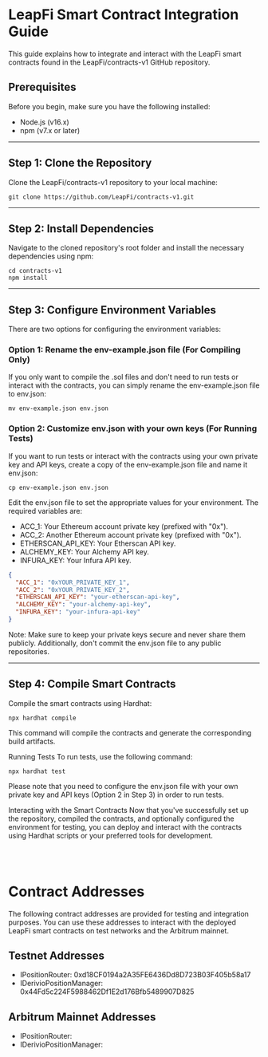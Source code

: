 # LeapFi Smart Contract Integration Guide

This guide explains how to integrate and interact with the LeapFi smart contracts found in the LeapFi/contracts-v1 GitHub repository.

## Prerequisites
Before you begin, make sure you have the following installed:

* Node.js (v16.x)
* npm (v7.x or later)

---
## Step 1: Clone the Repository
Clone the LeapFi/contracts-v1 repository to your local machine:
```shell
git clone https://github.com/LeapFi/contracts-v1.git
```
---
## Step 2: Install Dependencies
Navigate to the cloned repository's root folder and install the necessary dependencies using npm:

```shell
cd contracts-v1
npm install
```

---
## Step 3: Configure Environment Variables
There are two options for configuring the environment variables:

### Option 1: Rename the env-example.json file (For Compiling Only)
If you only want to compile the .sol files and don't need to run tests or interact with the contracts, you can simply rename the env-example.json file to env.json:

```shell
mv env-example.json env.json
```

### Option 2: Customize env.json with your own keys (For Running Tests)
If you want to run tests or interact with the contracts using your own private key and API keys, create a copy of the env-example.json file and name it env.json:

```shell
cp env-example.json env.json
```
Edit the env.json file to set the appropriate values for your environment. The required variables are:


* ACC_1: Your Ethereum account private key (prefixed with "0x").
* ACC_2: Another Ethereum account private key (prefixed with "0x").
* ETHERSCAN_API_KEY: Your Etherscan API key.
* ALCHEMY_KEY: Your Alchemy API key.
* INFURA_KEY: Your Infura API key.
```json
{
  "ACC_1": "0xYOUR_PRIVATE_KEY_1",
  "ACC_2": "0xYOUR_PRIVATE_KEY_2",
  "ETHERSCAN_API_KEY": "your-etherscan-api-key",
  "ALCHEMY_KEY": "your-alchemy-api-key",
  "INFURA_KEY": "your-infura-api-key"
}
```
Note: Make sure to keep your private keys secure and never share them publicly. Additionally, don't commit the env.json file to any public repositories.

---
## Step 4: Compile Smart Contracts
Compile the smart contracts using Hardhat:

```shell
npx hardhat compile
```
This command will compile the contracts and generate the corresponding build artifacts.

Running Tests
To run tests, use the following command:

```shell
npx hardhat test
```
Please note that you need to configure the env.json file with your own private key and API keys (Option 2 in Step 3) in order to run tests.

Interacting with the Smart Contracts
Now that you've successfully set up the repository, compiled the contracts, and optionally configured the environment for testing, you can deploy and interact with the contracts using Hardhat scripts or your preferred tools for development.

<br>
<br>

# Contract Addresses
The following contract addresses are provided for testing and integration purposes. You can use these addresses to interact with the deployed LeapFi smart contracts on test networks and the Arbitrum mainnet.

## Testnet Addresses
* IPositionRouter: 0xd18CF0194a2A35FE6436Dd8D723B03F405b58a17
* IDerivioPositionManager: 0x44Fd5c224F5988462Df1E2d176Bfb5489907D825

## Arbitrum Mainnet Addresses
* IPositionRouter: 
* IDerivioPositionManager: 
